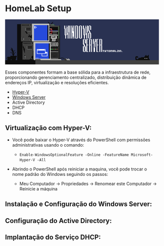 # HomeLab Setup

<a name="logo" href="https://www.artstation.com/matd2d"><img src="w-server.png" /></a>

Esses componentes formam a base sólida para a infraestrutura de rede, proporcionando gerenciamento centralizado, distribuição dinâmica de endereços IP, virtualização e resoluções eficientes.

* [Hyper-V](#Virtualização-com-Hyper-V)
* [Windows Server](#Instalação-e-Configuração-do-Windows-Server)
* Active Directory
*  DHCP
*  DNS

## Virtualização com Hyper-V:
* Você pode baixar o Hyper-V através do PowerShell com permissões administrativas usando o comando:
  
  * `Enable-WindowsOptionalFeature -Online -FeatureName Microsoft-Hyper-V -All`
 
* Abrindo o PowerShell após reiniciar a maquina, você pode trocar o nome padrão do Windows seguindo os passos:
  * Meu Computador -> Propriedades -> Renomear este Computador -> Reinicie a máquina 

## Instalação e Configuração do Windows Server:

## Configuração do Active Directory:

## Implantação do Serviço DHCP:
